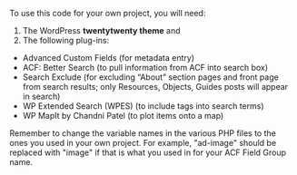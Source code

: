 To use this code for your own project, you will need:

1. The WordPress **twentytwenty theme** and 
2. The following plug-ins:
- Advanced Custom Fields (for metadata entry)
- ACF: Better Search (to pull information from ACF into search box)
- Search Exclude (for excluding “About” section pages and front page from search results; only Resources, Objects, Guides posts will appear in search)
- WP Extended Search (WPES) (to include tags into search terms)
- WP MapIt by Chandni Patel (to plot items onto a map)

Remember to change the variable names in the various PHP files to the ones you used in your own project. 
For example, "ad-image" should be replaced with "image" if that is what you used in for your ACF Field Group name. 
